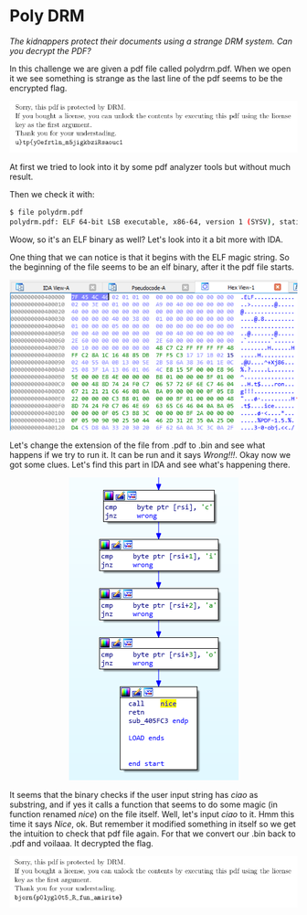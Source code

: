 # Poly DRM 

*The kidnappers protect their documents using a strange DRM system. Can you decrypt the PDF?*

In this challenge we are given a pdf file called polydrm.pdf. When we open it we see something is strange as the last line of the pdf seems to be the encrypted flag. 
<p align="center">
  <img src="https://github.com/dneubrandt/ctf/blob/master/bjorn_ctf_2020/polydrm/imgs/polydrm_pdf.PNG">
</p>

At first we tried to look into it by some pdf analyzer tools but without much result.

Then we check it with:
```bash
$ file polydrm.pdf
polydrm.pdf: ELF 64-bit LSB executable, x86-64, version 1 (SYSV), statically linked, corrupted section header size
```
Woow, so it's an ELF binary as well? Let's look into it a bit more with IDA.

One thing that we can notice is that it begins with the ELF magic string. So the beginning of the file seems to be an elf binary, after it the pdf file starts. 
<p align="center">
  <img src="https://github.com/dneubrandt/ctf/blob/master/bjorn_ctf_2020/polydrm/imgs/polydrm_magic_string.PNG">
</p>

Let's change the extension of the file from .pdf to .bin and see what happens if we try to run it. It can be run and it says *Wrong!!!*. Okay now we got some clues. Let's find this part in IDA and see what's happening there.
<p align="center">
  <img src="https://github.com/dneubrandt/ctf/blob/master/bjorn_ctf_2020/polydrm/imgs/polydrm_ida.PNG">
</p>

It seems that the binary checks if the user input string has *ciao* as substring, and if yes it calls a function that seems to do some magic (in function renamed *nice*) on the file itself. Well, let's input *ciao* to it. Hmm this time it says *Nice*, ok. But remember it modified something in itself so we get the intuition to check that pdf file again. For that we convert our .bin back to .pdf and voilaaa. It decrypted the flag.
<p align="center">
  <img src="https://github.com/dneubrandt/ctf/blob/master/bjorn_ctf_2020/polydrm/imgs/polydrm_flag.PNG">
</p>

